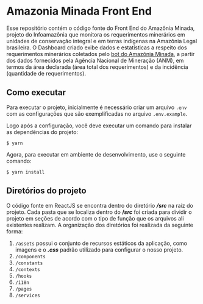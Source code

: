 # Amazonia Minada Front End

Esse repositório contém o código fonte do Front End do Amazônia Minada, projeto do Infoamazônia que monitora os requerimentos minerários em unidades de conservação integral e em terras indígenas na Amazônia Legal brasileira. O Dashboard criado exibe dados e estatísticas a respeito dos requerimentos minerários coletados pelo [bot do Amazônia Minada](https://github.com/InfoAmazonia/amazonia-minada), a partir dos dados fornecidos pela Agência Nacional de Mineração (ANM), em termos da área declarada (área total dos requerimentos) e da incidência (quantidade de requerimentos).

## **Como executar**

Para executar o projeto, inicialmente é necessário criar um arquivo `.env` com as configurações que são exemplificadas no arquivo `.env.example`.

Logo após a configuração, você deve executar um comando para instalar as dependências do projeto:

    $ yarn

Agora, para executar em ambiente de desenvolvimento, use o seguinte comando:

    $ yarn install

## **Diretórios do projeto**

O código fonte em ReactJS se encontra dentro do diretório **_/src_** na raíz do projeto. Cada pasta que se localiza dentro do **/_src_** foi criada para dividir o projeto em seções de acordo com o tipo de função que os arquivos ali existentes realizam. A organização dos diretórios foi realizada da seguinte forma:

1. `/assets` possui o conjunto de recursos estáticos da aplicação, como imagens e o **_.css_** padrão utilizado para configurar o nosso projeto.
2. `/components`
3. `/constants`
4. `/contexts`
5. `/hooks`
6. `/i18n`
7. `/pages`
8. `/services`
